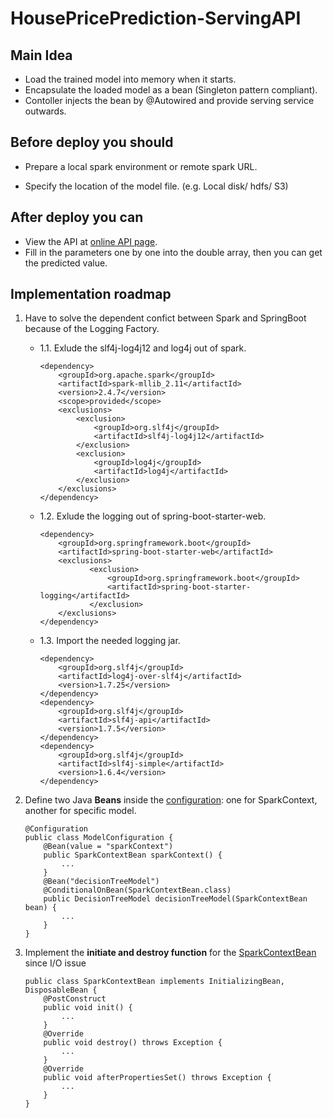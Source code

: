 
# HousePricePrediction-ServingAPI

## Main Idea

 - Load the trained model into memory when it starts. 
 - Encapsulate the loaded model as a bean (Singleton pattern compliant).
 - Contoller injects the bean by @Autowired and provide serving service outwards.

## Before deploy you should
 - Prepare a local spark environment or remote spark URL.

 - Specify the location of the model file. (e.g. Local disk/ hdfs/ S3)

## After deploy you can

 - View the API at [online API page](http://localhost:8081/swagger-ui/index.html#/). 
-  Fill in the parameters one by one into the double array, then you can get the predicted value.

## Implementation roadmap

 1. Have to solve the dependent confict between Spark and SpringBoot
    because of the Logging Factory.

	 - 1.1. Exlude the slf4j-log4j12 and log4j out of spark.
		```
		<dependency>
		    <groupId>org.apache.spark</groupId>
		    <artifactId>spark-mllib_2.11</artifactId>
		    <version>2.4.7</version>
		    <scope>provided</scope>
            <exclusions>  
                <exclusion>   
                    <groupId>org.slf4j</groupId>  
                    <artifactId>slf4j-log4j12</artifactId>  
                </exclusion>  
                <exclusion>   
                    <groupId>log4j</groupId>  
                    <artifactId>log4j</artifactId>  
                </exclusion>  
            </exclusions> 
		</dependency>
		```
		
	 - 1.2. Exlude the logging out of spring-boot-starter-web.
		```
		<dependency>
			<groupId>org.springframework.boot</groupId>
			<artifactId>spring-boot-starter-web</artifactId>
		    <exclusions>
	               <exclusion>
	                   <groupId>org.springframework.boot</groupId>
	                   <artifactId>spring-boot-starter-logging</artifactId>
	               </exclusion>
		    </exclusions>
		</dependency>
		```
	 - 1.3. Import the needed logging jar.
		```
		<dependency>
		    <groupId>org.slf4j</groupId>
		    <artifactId>log4j-over-slf4j</artifactId>
		    <version>1.7.25</version>
		</dependency>
		<dependency>
		    <groupId>org.slf4j</groupId>
		    <artifactId>slf4j-api</artifactId>
		    <version>1.7.5</version>
		</dependency>
		<dependency>
		    <groupId>org.slf4j</groupId>
		    <artifactId>slf4j-simple</artifactId>
		    <version>1.6.4</version>
		</dependency>
		```

 2. Define two Java **Beans** inside the [configuration](https://github.com/saLeox/HousePricePrediction-ServingAPI/blob/main/src/main/java/go5/bigdata/init/ModelConfiguration.java): one for SparkContext, another for specific model.

	```
	@Configuration
	public class ModelConfiguration {
		@Bean(value = "sparkContext")
		public SparkContextBean sparkContext() {
			...
		}
		@Bean("decisionTreeModel")
		@ConditionalOnBean(SparkContextBean.class)
		public DecisionTreeModel decisionTreeModel(SparkContextBean bean) {
			...
		}
	}
	```

 3. Implement the **initiate and destroy function** for the [SparkContextBean](https://github.com/saLeox/HousePricePrediction-ServingAPI/blob/main/src/main/java/go5/bigdata/init/SparkContextBean.java) since I/O issue

	```
	public class SparkContextBean implements InitializingBean, DisposableBean {
		@PostConstruct
		public void init() {
			...
		}
		@Override
		public void destroy() throws Exception {
			...
		}
		@Override
		public void afterPropertiesSet() throws Exception {
			...
		}
	}
	```
